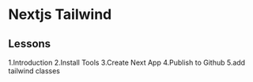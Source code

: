 # Nextjs Tailwind 

## Lessons

1.Introduction
2.Install Tools
3.Create Next App
4.Publish to Github
5.add tailwind classes